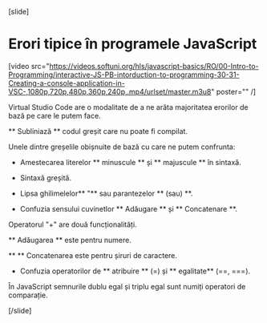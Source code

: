
[slide]
# Erori tipice în programele JavaScript

[video src="https://videos.softuni.org/hls/javascript-basics/RO/00-Intro-to-Programming/interactive-JS-PB-intorduction-to-programming-30-31-Creating-a-console-application-in-VSC-,1080p,720p,480p,360p,240p,.mp4/urlset/master.m3u8" poster="" /]

Virtual Studio Code are o modalitate de a ne arăta majoritatea erorilor de bază pe care le putem face.

** Subliniază ** codul greșit care nu poate fi compilat.

Unele dintre greșelile obișnuite de bază cu care ne putem confrunta:

- Amestecarea literelor ** minuscule ** și ** majuscule ** în sintaxă.

- Sintaxă greșită.

- Lipsa ghilimelelor** "** sau parantezelor ** (sau) **.

- Confuzia sensului cuvinetlor ** Adăugare ** și ** Concatenare **.

Operatorul "+" are două funcționalități.

** Adăugarea ** este pentru numere.

** ** Concatenarea este pentru șiruri de caractere.

- Confuzia operatorilor de ** atribuire ** (=) și ** egalitate** (==, ===).

În JavaScript semnurile dublu egal și triplu egal sunt numiți operatori de comparație.

[/slide]
